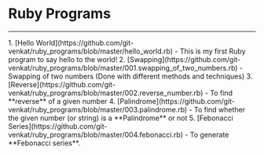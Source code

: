 # Ruby Programs
<hr />
1. [Hello World](https://github.com/git-venkat/ruby_programs/blob/master/hello_world.rb) - This is my first Ruby program to say hello to the world!
2. [Swapping](https://github.com/git-venkat/ruby_programs/blob/master/001.swapping_of_two_numbers.rb) - Swapping of two numbers (Done with different methods and techniques)
3. [Reverse](https://github.com/git-venkat/ruby_programs/blob/master/002.reverse_number.rb) - To find **reverse** of a given number
4. [Palindrome](https://github.com/git-venkat/ruby_programs/blob/master/003.palindrome.rb) - To find whether the given number (or string) is a **Palindrome** or not
5. [Febonacci Series](https://github.com/git-venkat/ruby_programs/blob/master/004.febonacci.rb) - To generate **Febonacci series**.